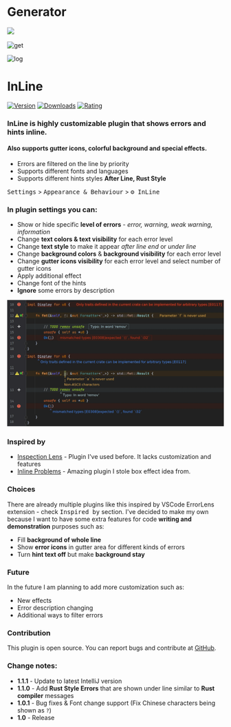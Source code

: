 # Generator
<img src="https://github.com/pursue-wind/intellij-plugin-bobobox/assets/40025981/84a57115-4155-4122-a0ea-72a6aee9ac5e" width="300" />

![get](https://github.com/pursue-wind/intellij-plugin-bobobox/assets/40025981/d9b9b4ed-21e0-40e2-a943-0f279cf7e263)

![log](https://github.com/pursue-wind/intellij-plugin-bobobox/assets/40025981/bbda7f9d-db5e-4640-a914-8a4aa1870650)




# InLine
[![Version](https://img.shields.io/jetbrains/plugin/v/21051-inline.svg?color=aa3030)](https://plugins.jetbrains.com/plugin/21051-inline)
[![Downloads](https://img.shields.io/jetbrains/plugin/d/21051-inline.svg?color=aa3090)](https://plugins.jetbrains.com/plugin/21051-inline)
[![Rating](https://img.shields.io/jetbrains/plugin/r/rating/21051-inline?color=30aa30)](https://plugins.jetbrains.com/plugin/21051-inline)
<!-- Plugin description -->
### InLine is highly customizable plugin that shows errors and hints inline. 
#### Also supports gutter icons, colorful background and special effects.

* Errors are filtered on the line by priority
* Supports different fonts and languages
* Supports different hints styles __After Line, Rust Style__

<kbd>Settings</kbd> > <kbd>Appearance & Behaviour</kbd> > <kbd>⚙ InLine</kbd>
### In plugin settings you can:
* Show or hide specific __level of errors__ - _error, warning, weak warning, information_
* Change __text colors & text visibility__ for each error level
* Change __text style__ to make it appear _after line end_ or _under line_
* Change __background colors__ & __background visibility__ for each error level
* Change __gutter icons visibility__ for each error level and select number of gutter icons
* Apply additional effect
* Change font of the hints
* __Ignore__ some errors by description

![](https://raw.githubusercontent.com/IoaNNUwU/InLine/main/media/example.png)

### Inspired by
* [Inspection Lens](https://plugins.jetbrains.com/plugin/19678-inspection-lens) - Plugin I've used before.
It lacks customization and features
* [Inline Problems](https://plugins.jetbrains.com/plugin/20789-inlineproblems) - Amazing plugin I stole box effect idea from.

### Choices

There are already multiple plugins like this inspired by VSCode ErrorLens extension - check <kbd>Inspired by</kbd> section.
I've decided to make my own because I want to have some extra features for code __writing and demonstration__ purposes such as:
* Fill __background of whole line__
* Show __error icons__ in gutter area for different kinds of errors
* Turn __hint text off__ but make __background stay__

### Future

In the future I am planning to add more customization such as:
* New effects
* Error description changing
* Additional ways to filter errors

### Contribution

This plugin is open source. You can report bugs and contribute at [GitHub](https://github.com/IoaNNUwU/InLine).

<!-- Plugin description end -->
### Change notes:
<!-- Change notes -->
* __1.1.1__ - Update to latest IntelliJ version
* __1.1.0__ - Add __Rust Style Errors__ that are shown under line similar to __Rust compiler__ messages
* __1.0.1__ - Bug fixes & Font change support (Fix Chinese characters being shown as `?`)
* __1.0__ - Release
<!-- Change notes end -->
